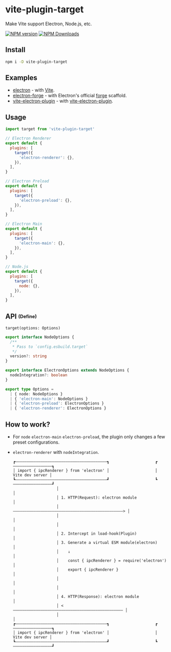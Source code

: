 # vite-plugin-target

Make Vite support Electron, Node.js, etc.

[![NPM version](https://img.shields.io/npm/v/vite-plugin-target.svg)](https://npmjs.com/package/vite-plugin-target)
[![NPM Downloads](https://img.shields.io/npm/dm/vite-plugin-target.svg)](https://npmjs.com/package/vite-plugin-target)

## Install

```sh
npm i -D vite-plugin-target
```

## Examples

- [electron](https://github.com/vite-plugin/vite-plugin-target/tree/main/examples/electron) - with [Vite](https://vitejs.dev/).
- [electron-forge](https://github.com/vite-plugin/vite-plugin-target/tree/main/examples/electron-forge) - with Electron's official [forge](https://www.electronforge.io/) scaffold.
- [vite-electron-plugin](https://github.com/vite-plugin/vite-plugin-target/tree/main/examples/vite-electron-plugin) - with [vite-electron-plugin](https://github.com/electron-vite/vite-electron-plugin).

## Usage

```js
import target from 'vite-plugin-target'

// Electron Renderer
export default {
  plugins: [
    target({
      'electron-renderer': {},
    }),
  ],
}

// Electron Preload
export default {
  plugins: [
    target({
      'electron-preload': {},
    }),
  ],
}

// Electron Main
export default {
  plugins: [
    target({
      'electron-main': {},
    }),
  ],
}

// Node.js
export default {
  plugins: [
    target({
      node: {},
    }),
  ],
}
```

## API <sub><sup>(Define)</sup></sub>

`target(options: Options)`

```ts
export interface NodeOptions {
  /**
   * Pass to `config.esbuild.target`
   */
  version?: string
}

export interface ElectronOptions extends NodeOptions {
  nodeIntegration?: boolean
}

export type Options =
  | { node: NodeOptions }
  | { 'electron-main': NodeOptions }
  | { 'electron-preload': ElectronOptions }
  | { 'electron-renderer': ElectronOptions }
```


## How to work?

- For `node` `electron-main` `electron-preload`, the plugin only changes a few preset configurations.

- `electron-renderer` with `nodeIntegration`.

  ```
  ┏————————————————————————————————————————┓                    ┏—————————————————┓
  │ import { ipcRenderer } from 'electron' │                    │ Vite dev server │
  ┗————————————————————————————————————————┛                    ┗—————————————————┛
                     │                                                   │
                     │ 1. HTTP(Request): electron module                 │
                     │ ————————————————————————————————————————————————> │
                     │                                                   │
                     │                                                   │
                     │ 2. Intercept in load-hook(Plugin)                 │
                     │ 3. Generate a virtual ESM module(electron)        │
                     │    ↓                                              │
                     │    const { ipcRenderer } = require('electron')    │
                     │    export { ipcRenderer }                         │
                     │                                                   │
                     │                                                   │
                     │ 4. HTTP(Response): electron module                │
                     │ <———————————————————————————————————————————————— │
                     │                                                   │
  ┏————————————————————————————————————————┓                    ┏—————————————————┓
  │ import { ipcRenderer } from 'electron' │                    │ Vite dev server │
  ┗————————————————————————————————————————┛                    ┗—————————————————┛
  ```
